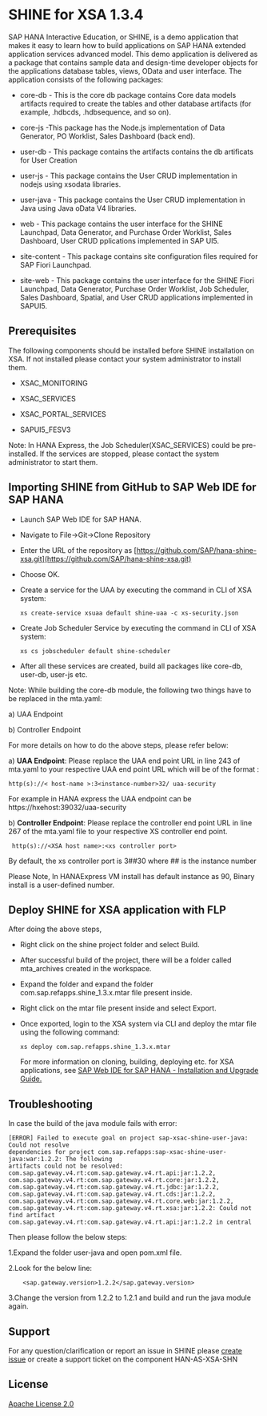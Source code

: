 SHINE for XSA 1.3.4
===============
SAP HANA Interactive Education, or SHINE, is a demo application that makes it easy to learn how to build applications on SAP HANA extended application services advanced model. This demo application is delivered as a package that contains sample data and design-time developer objects for the applications database tables, views, OData and user interface.
The application consists of the following packages:



- core-db - This is the core db package contains Core data models artifacts required to create the tables and other database artifacts (for example, .hdbcds, .hdbsequence, and so on).


- core-js -This package has the Node.js implementation of Data Generator, PO Worklist, Sales Dashboard (back end).


- user-db - This package contains the artifacts contains the db artificats for User Creation 


- user-js - This package contains the User CRUD implementation in nodejs using xsodata libraries.

- user-java - This package contains the User CRUD implementation in Java using Java oData V4 libraries.

- web - This package contains the user interface for the SHINE Launchpad, Data Generator, and Purchase Order Worklist, Sales Dashboard, User CRUD pplications implemented in SAP UI5.

- site-content - This package contains site configuration files required for SAP Fiori Launchpad.

- site-web - This package contains the user interface for the SHINE Fiori Launchpad, Data Generator, Purchase Order Worklist, Job Scheduler, Sales Dashboard, Spatial, and User CRUD applications implemented in SAPUI5.

## Prerequisites
The following components should be installed before SHINE installation on XSA. If not installed please contact your system administrator to install them.

- XSAC_MONITORING   

- XSAC_SERVICES   

- XSAC_PORTAL_SERVICES

- SAPUI5_FESV3   

Note: In HANA Express, the Job Scheduler(XSAC_SERVICES) could be pre-installed.
If the services are stopped, please contact the system administrator to start them.

## Importing SHINE from GitHub to SAP Web IDE for SAP HANA

- Launch SAP Web IDE for SAP HANA.

- Navigate to File->Git->Clone Repository
- Enter the URL of the repository as [https://github.com/SAP/hana-shine-xsa.git](https://github.com/SAP/hana-shine-xsa.git)

- Choose OK.


- Create a service for the UAA by executing the command in CLI of XSA system:

    `xs create-service xsuaa default shine-uaa -c xs-security.json`

- Create Job Scheduler Service by executing the command in CLI of XSA system:
  
    `xs cs jobscheduler default shine-scheduler`

- 	After all these services are created, build all packages like core-db, user-db, user-js etc.

Note: While building the core-db module, the following two things have to be replaced in the mta.yaml:

a)	UAA Endpoint 

b)	Controller Endpoint

	
For more details on how to do the above steps, please refer below:
	
   a)	**UAA Endpoint**: Please replace the UAA end point URL in line 243 of mta.yaml to your respective UAA end point URL which will    be of the format :

   `http(s)://< host-name >:3<instance-number>32/ uaa-security`

   For example in HANA express the UAA endpoint can be https://hxehost:39032/uaa-security

   b)   **Controller Endpoint**: Please replace the controller end point URL in line 267 of the mta.yaml file to your respective XS controller end point.
   
   ` http(s)://<XSA host name>:<xs controller port>`

   By default, the xs controller port is 3##30 where ## is the instance number

   Please Note, In HANAExpress VM install has default instance as 90, Binary install is a user-defined number.

## Deploy SHINE for XSA application with FLP  ##

After doing the above steps,

- Right click on the shine project folder and select Build.
- After successful build of the project, there will be a folder called mta_archives created in the workspace.
- Expand the folder and expand the folder com.sap.refapps.shine_1.3.x.mtar file present inside.
- Right click on the mtar file present inside and select Export.
- Once exported, login to the XSA system via CLI and deploy the mtar file using the following command:
    
    `xs deploy com.sap.refapps.shine_1.3.x.mtar`
    


   For more information on cloning, building, deploying etc. for XSA applications, see [SAP Web IDE for SAP HANA - Installation and  Upgrade Guide. ](https://help.sap.com/doc/13ff61e61a8f442090e27050dc61f019/2.0.01/en-US/SAP_HANA_Interactive_Education_SHINE_for_SAP_HANA_XS_Advanced_en_HANA2.0SPS01.pdf)

## Troubleshooting

In case the build of the java module fails with error:

    [ERROR] Failed to execute goal on project sap-xsac-shine-user-java: Could not resolve 
    dependencies for project com.sap.refapps:sap-xsac-shine-user-java:war:1.2.2: The following
    artifacts could not be resolved: com.sap.gateway.v4.rt:com.sap.gateway.v4.rt.api:jar:1.2.2, com.sap.gateway.v4.rt:com.sap.gateway.v4.rt.core:jar:1.2.2, 
    com.sap.gateway.v4.rt:com.sap.gateway.v4.rt.jdbc:jar:1.2.2, 
    com.sap.gateway.v4.rt:com.sap.gateway.v4.rt.cds:jar:1.2.2, 
    com.sap.gateway.v4.rt:com.sap.gateway.v4.rt.core.web:jar:1.2.2, 
    com.sap.gateway.v4.rt:com.sap.gateway.v4.rt.xsa:jar:1.2.2: Could not find artifact 
    com.sap.gateway.v4.rt:com.sap.gateway.v4.rt.api:jar:1.2.2 in central 

Then please follow the below steps:

1.Expand the folder user-java and open pom.xml file.

2.Look for the below line:    

    	<sap.gateway.version>1.2.2</sap.gateway.version>

3.Change the version from 1.2.2 to 1.2.1 and build and run the java module again.

## Support
For any question/clarification or report an issue in SHINE please [create issue](/issues/new) or create a support ticket on the component 
HAN-AS-XSA-SHN

## License
[Apache License 2.0](LICENSE)